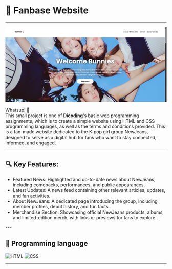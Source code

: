 # 🚀 Fanbase Website
---

![Tampilan Website](assets/images/ss_web.png)

Whatsup! 👋  
This small project is one of **Dicoding**'s basic web programming assignments, which is to create a simple website using HTML and CSS programming languages, as well as the terms and conditions provided.
This is a fan-made website dedicated to the K-pop girl group NewJeans, designed to serve as a digital hub for fans who want to stay connected, informed, and engaged.

---

## 🔍 Key Features:
<ul>
<li>Featured News: Highlighted and up-to-date news about NewJeans, including comebacks, performances, and public appearances.</li>
<li>Latest Updates: A news feed containing other relevant articles, updates, and fan activities.</li>
<li>About NewJeans: A dedicated page introducing the group, including member profiles, debut history, and fun facts.</li>
<li>Merchandise Section: Showcasing official NewJeans products, albums, and limited-edition merch, with links or previews for fans to explore.</li>
</ul>
---

## 🔧 Programming language

<p align="left">
  <img src="https://cdn-icons-png.flaticon.com/512/732/732212.png" alt="HTML" width="70"/>
  <img src="https://cdn-icons-png.flaticon.com/512/732/732190.png" alt="CSS" width="70"/>
</p>

---
